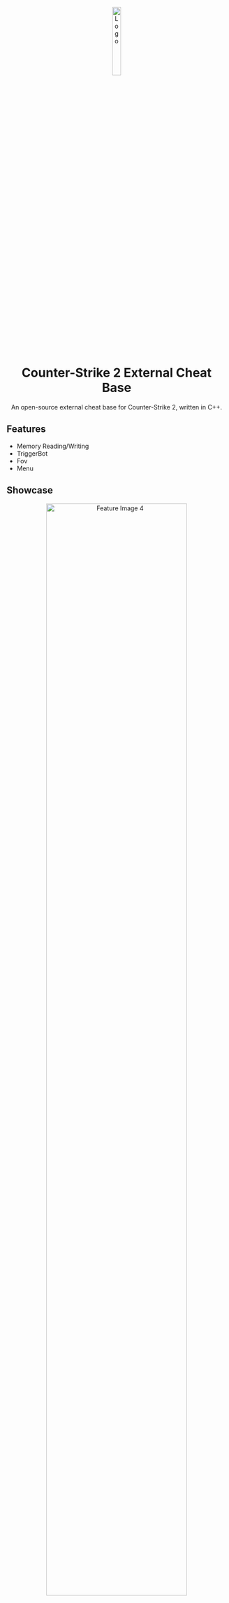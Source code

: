 <p align="center">
  <img src="https://github.com/PhilipPanda/CS2-External-Base/blob/main/Images/logo.png?raw=true" alt="Logo" width="20%">
</p>

<h1 align="center">Counter-Strike 2 External Cheat Base</h1>

<p align="center">An open-source external cheat base for Counter-Strike 2, written in C++.</p>

<h2>Features</h2>

- Memory Reading/Writing
- TriggerBot
- Fov
- Menu

<h2>Showcase</h2>
<p align="center">
  <img src="https://github.com/PhilipPanda/CS2-External-Base/blob/main/Images/ingame.png?raw=true" alt="Feature Image 4" width="80%">
</p>

<details>
  <summary><h2 align="center">Menu</h2></summary>
  <p align="center">
    <img src="https://github.com/PhilipPanda/CS2-External-Base/blob/main/Images/combat.png?raw=true" alt="Feature Image 1" width="50%">
    <img src="https://github.com/PhilipPanda/CS2-External-Base/blob/main/Images/visuals.png?raw=true" alt="Feature Image 2" width="50%">
    <img src="https://github.com/PhilipPanda/CS2-External-Base/blob/main/Images/misc.png?raw=true" alt="Feature Image 3" width="50%">
  </p>
</details>
